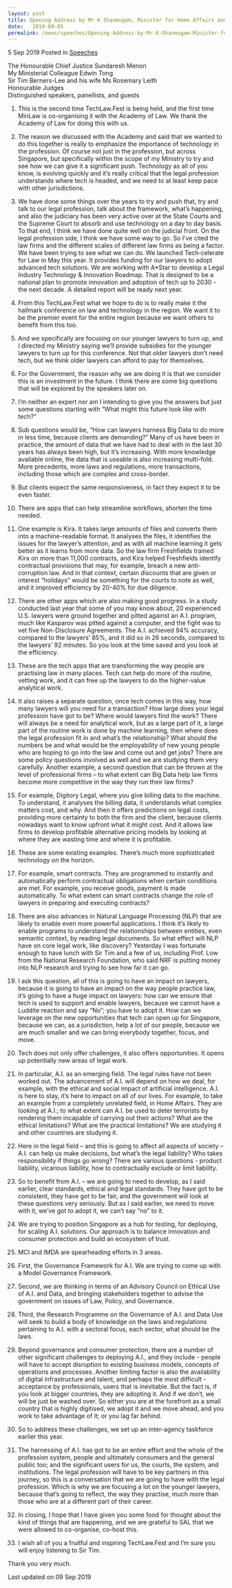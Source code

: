 ```yaml
---
layout: post
title: Opening Address by Mr K Shanmugam, Minister for Home Affairs and Minister for Law, for TechLaw.Fest 2019
date:   2019-09-05
permalink: /news/speeches/Opening-Address-by-Mr-K-Shanmugam-Minister-for-Home-Affairs-and-Minister-for-TechLawFest
---
```



5 Sep 2019 Posted in [Speeches](/news/speeches)

The Honourable Chief Justice Sundaresh Menon  
My Ministerial Colleague Edwin Tong  
Sir Tim Berners-Lee and his wife Ms Rosemary Leith  
Honourable Judges  
Distinguished speakers, panellists, and guests  

1. This is the second time TechLaw.Fest is being held, and the first time MinLaw is co-organising it with the Academy of Law. We thank the Academy of Law for doing this with us.

 

2. The reason we discussed with the Academy and said that we wanted to do this together is really to emphasize the importance of technology in the profession. Of course not just in the profession, but across Singapore, but specifically within the scope of my Ministry to try and see how we can give it a significant push. Technology as all of you know, is evolving quickly and it’s really critical that the legal profession understands where tech is headed, and we need to at least keep pace with other jurisdictions.

 

3. We have done some things over the years to try and push that, try and talk to our legal profession, talk about the framework, what’s happening, and also the judiciary has been very active over at the State Courts and the Supreme Court to absorb and use technology on a day to day basis. To that end, I think we have done quite well on the judicial front. On the legal profession side, I think we have some way to go. So I’ve cited the law firms and the different scales of different law firms as being a factor. We have been trying to see what we can do. We launched Tech‑celerate for Law in May this year. It provides funding for our lawyers to adopt advanced tech solutions. We are working with A*Star to develop a Legal Industry Technology & Innovation Roadmap. That is designed to be a national plan to promote innovation and adoption of tech up to 2030 - the next decade. A detailed report will be ready next year.

 

4. From this TechLaw.Fest what we hope to do is to really make it the hallmark conference on law and technology in the region. We want it to be the premier event for the entire region because we want others to benefit from this too.

 

5. And we specifically are focusing on our younger lawyers to turn up, and I directed my Ministry saying we’ll provide subsidies for the younger lawyers to turn up for this conference. Not that older lawyers don’t need tech, but we think older lawyers can afford to pay for themselves.

 

6. For the Government, the reason why we are doing it is that we consider this is an investment in the future. I think there are some big questions that will be explored by the speakers later on.

 

7. I’m neither an expert nor am I intending to give you the answers but just some questions starting with “What might this future look like with tech?”

 

8. Sub questions would be, “How can lawyers harness Big Data to do more in less time, because clients are demanding?” Many of us have been in practice, the amount of data that we have had to deal with in the last 30 years has always been high, but it’s increasing. With more knowledge available online, the data that is useable is also increasing multi-fold. More precedents, more laws and regulations, more transactions, including those which are complex and cross-border.

 

9. But clients expect the same responsiveness, in fact they expect it to be even faster.

 

10. There are apps that can help streamline workflows, shorten the time needed.

 

11. One example is Kira. It takes large amounts of files and converts them into a machine-readable format. It analyses the files, it identifies the issues for the lawyer’s attention, and as with all machine learning it gets better as it learns from more data. So the law firm Freshfields trained Kira on more than 11,000 contracts, and Kira helped Freshfields identify contractual provisions that may, for example, breach a new anti-corruption law. And in that context, certain discounts that are given or interest “holidays” would be something for the courts to note as well, and it improved efficiency by 20-40% for due diligence.

 

12. There are other apps which are also making good progress. In a study conducted last year that some of you may know about, 20 experienced U.S. lawyers were ground together and pitted against an A.I. program, much like Kasparov was pitted against a computer, and the fight was to vet five Non-Disclosure Agreements. The A.I. achieved 94% accuracy, compared to the lawyers’ 85%, and it did so in 26 seconds, compared to the lawyers’ 92 minutes.  So you look at the time saved and you look at the efficiency.

 

13. These are the tech apps that are transforming the way people are practising law in many places. Tech can help do more of the routine, vetting work, and it can free up the lawyers to do the higher-value analytical work.

 

14. It also raises a separate question, once tech comes in this way, how many lawyers will you need for a transaction? How large does your legal profession have got to be? Where would lawyers find the work? There will always be a need for analytical work, but as a large part of it, a large part of the routine work is done by machine learning, then where does the legal profession fit in and what’s the relationship? What should the numbers be and what would be the employability of new young people who are hoping to go into the law and come out and get jobs? There are some policy questions involved as well and we are studying them very carefully. Another example, a second question that can be thrown at the level of professional firms – to what extent can Big Data help law firms become more competitive in the way they run their law firms?

 

15. For example, Digitory Legal, where you give billing data to the machine. To understand, it analyses the billing data, it understands what complex matters cost, and why. And then it offers predictions on legal costs, providing more certainty to both the firm and the client, because clients nowadays want to know upfront what it might cost. And it allows law firms to develop profitable alternative pricing models by looking at where they are wasting time and where it is profitable.

 

16. These are some existing examples. There’s much more sophisticated technology on the horizon.

 

17. For example, smart contracts. They are programmed to instantly and automatically perform contractual obligations when certain conditions are met. For example, you receive goods, payment is made automatically. To what extent can smart contracts change the role of lawyers in preparing and executing contracts?

 

18. There are also advances in Natural Language Processing (NLP) that are likely to enable even more powerful applications. I think it’s likely to enable programs to understand the relationships between entities, even semantic context, by reading legal documents. So what effect will NLP have on core legal work, like discovery? Yesterday I was fortunate enough to have lunch with Sir Tim and a few of us, including Prof. Low from the National Research Foundation, who said NRF is putting money into NLP research and trying to see how far it can go.

 

19. I ask this question, all of this is going to have an impact on lawyers, because it is going to have an impact on the way people practice law, it’s going to have a huge impact on lawyers: how can we ensure that tech is used to support and enable lawyers, because we cannot have a Luddite reaction and say “No”; you have to adopt it. How can we leverage on the new opportunities that tech can open up for Singapore, because we can, as a jurisdiction, help a lot of our people, because we are much smaller and we can bring everybody together, focus, and move.

 

20. Tech does not only offer challenges, it also offers opportunities. It opens up potentially new areas of legal work.

 

21. In particular, A.I. as an emerging field. The legal rules have not been worked out. The advancement of A.I. will depend on how we deal, for example, with the ethical and social impact of artificial intelligence. A.I. is here to stay, it’s here to impact on all of our lives. For example, to take an example from a completely unrelated field, in Home Affairs. They are looking at A.I.; to what extent can A.I. be used to deter terrorists by rendering them incapable of carrying out their actions? What are the ethical limitations? What are the practical limitations? We are studying it and other countries are studying it.

 

22. Here in the legal field – and this is going to affect all aspects of society – A.I. can help us make decisions, but what’s the legal liability? Who takes responsibility if things go wrong? There are various questions - product liability, vicarious liability, how to contractually exclude or limit liability.

 

23. So to benefit from A.I. – we are going to need to develop, as I said earlier, clear standards, ethical and legal standards. They have got to be consistent, they have got to be fair, and the government will look at these questions very seriously. But as I said earlier, we need to move with it, we’ve got to adopt it, we can’t say “no” to it.

 

24. We are trying to position Singapore as a hub for testing, for deploying, for scaling A.I. solutions. Our approach is to balance innovation and consumer protection and build an ecosystem of trust.

 

25. MCI and IMDA are spearheading efforts in 3 areas.

 

26. First, the Governance Framework for A.I. We are trying to come up with a Model Governance Framework.

 

27. Second, we are thinking in terms of an Advisory Council on Ethical Use of A.I. and Data, and bringing stakeholders together to advise the government on issues of Law, Policy, and Governance.

 

28. Third, the Research Programme on the Governance of A.I. and Data Use will seek to build a body of knowledge on the laws and regulations pertaining to A.I. with a sectoral focus, each sector, what should be the laws.

 

29. Beyond governance and consumer protection, there are a number of other significant challenges to deploying A.I., and they include - people will have to accept disruption to existing business models, concepts of operations and processes. Another limiting factor is also the availability of digital infrastructure and talent, and perhaps the most difficult - acceptance by professionals, users that is inevitable. But the fact is, if you look at bigger countries, they are adopting it. And if we don’t, we will be just be washed over. So either you are at the forefront as a small country that is highly digitised, we adopt it and we move ahead, and you work to take advantage of it; or you lag far behind.

 

30. So to address these challenges, we set up an inter-agency taskforce earlier this year.

 

31. The harnessing of A.I. has got to be an entire effort and the whole of the profession system, people and ultimately consumers and the general public too; and the significant users for us, the courts, the system, and institutions. The legal profession will have to be key partners in this journey, so this is a conversation that we are going to have with the legal profession. Which is why we are focusing a lot on the younger lawyers, because that’s going to reflect, the way they practise, much more than those who are at a different part of their career.

 

32. In closing, I hope that I have given you some food for thought about the kind of things that are happening, and we are grateful to SAL that we were allowed to co-organise, co-host this.

 

33. I wish all of you a fruitful and inspiring TechLaw.Fest and I’m sure you will enjoy listening to Sir Tim.

 

Thank you very much.

<p class="right-side-updated">Last updated on 09 Sep 2019</p>
